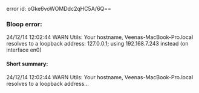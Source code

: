 error id: oGke6voWOMDdc2qHC5A/6Q==
### Bloop error:

24/12/14 12:02:44 WARN Utils: Your hostname, Veenas-MacBook-Pro.local resolves to a loopback address: 127.0.0.1; using 192.168.7.243 instead (on interface en0)
#### Short summary: 

24/12/14 12:02:44 WARN Utils: Your hostname, Veenas-MacBook-Pro.local resolves to a loopback address...